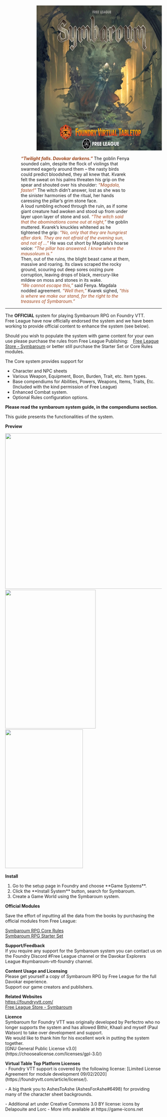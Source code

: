 <p style="margin-left: 20%;"> <img src="/asset/image/symbaroum-banner.webp" alt="" width="600" height="466" /></p>
<p style="width: 70%;  margin-left: 10%;">
  <strong style="color: hsl(19, 70%, 37%);"><em>“Twilight falls. Davokar darkens.”</em> </strong>The goblin Fenya sounded calm, despite the flock of violings that swarmed eagerly around them – the nasty birds could predict bloodshed, they all knew that.
  Kvarek felt the sweat on his palms threaten his grip on the spear and shouted over his shoulder: <em style="color: hsl(19, 70%, 37%);">“Magdala, faster!”</em>
  The witch didn’t answer, lost as she was to the sinister harmonies of the ritual, her hands caressing the pillar’s grim stone face.
  <br>
  A loud rumbling echoed through the ruin, as if some giant creature had awoken and stood up from under layer upon layer of stone and soil.
  <em style="color: hsl(19, 70%, 37%);">“The witch said that the abominations come out at night,”</em> the goblin muttered.
  Kvarek’s knuckles whitened as he tightened the grip: <em style="color: hsl(19, 70%, 37%);">“No, only that they are hungriest after dark. They are not afraid of the evening sun, and not of …”</em>
  He was cut short by Magdala’s hoarse voice: <em style="color: hsl(19, 70%, 37%);">“The pillar has answered. I know where the mausoleum is.”</em>
  <br>
  Then, out of the ruins, the blight beast came at them, massive and roaring.
  Its claws scraped the rocky ground, scouring out deep sores oozing pure corruption, leaving drops of black, mercury-like mildew on moss and stones in its wake.
  <br>
  <em style="color: hsl(19, 70%, 37%);">“We cannot escape this,”</em> said Fenya. Magdala nodded agreement. <em style="color: hsl(19, 70%, 37%);">“Well then,”</em> Kvarek sighed,
  <em style="color: hsl(19, 70%, 37%);">“this is where we make our stand, for the right to the treasures of Symbaroum.”</em>
</p>
<hr>
<p>The <strong>OFFICIAL</strong> system for playing Symbaroum RPG on Foundry VTT.<br>
  Free League have now officially endorsed the system and we have been working to provide official content to enhance the system (see below).<br>
</p>
<p>Should you wish to populate the system with game content for your own use please purchase the rules from Free League Publishing:&nbsp; &nbsp; <a href="https://frialigan.se/en/store/?collection_id=79768780848">Free League Store - Symbaroum</a>
  or better still purchase the Starter Set or Core Rules modules.
</p>
<p>
  The Core system provides support for
<ul>
  <li>Character and NPC sheets</li>

  <li>Various Weapon, Equipment, Boon, Burden, Trait, etc. Item types.</li>
  <li>Base compendiums for Abilities, Powers, Weapons, Items, Traits, Etc. (Included with the kind permission of Free League)</li>

  <li>Enhanced Combat system.</li>

  <li>Optional Rules configuration options.</li>
</ul>

</p>
<p><strong>Please read the symbaroum system guide, in the compendiums section.</strong></p>
<p>This guide presents the functionalities of the system.</p>
<b> Preview </b>
<p>
  <img src="https://github.com/pwatson100/symbaroum/blob/master/asset/preview/character-1.webp?raw=true" alt="" width="716" height="500" />
  <br>
  <img src="https://github.com/pwatson100/symbaroum/blob/master/asset/image/system-guide/14.webp?raw=true" alt="" width="291" height="446" />
  <img src="https://github.com/pwatson100/symbaroum/blob/master/asset/image/system-guide/22.webp?raw=true" alt="" width="250" height="446" />
</p>
<p>
  <b>Install</b>
<ol>
  <li> Go to the setup page in Foundry and choose **Game Systems**.</li>
  <li> Click the **Install System** button, search for Symbaroum.</li>
  <li> Create a Game World using the Symbaroum system.</li>
</ol>
</p>
<b> Official Modules </b>

<p>
  Save the effort of inputting all the data from the books by purchasing the official modules from Free League: <br />


<a href="https://freeleaguepublishing.com/en/store/?collection_id=79768780848">Symbaroum RPG Core Rules</a> <br /> <a href="https://freeleaguepublishing.com/en/store/?collection_id=79768780848">Symbaroum RPG Starter Set</a> <br />


</p>

<p>
  <b>Support/Feedback</b>
  <br>
  If you require any support for the Symbaroum system you can contact us on the Foundry Discord #Free League channel or the Davokar Explorers League #symbaroum-vtt-foundry channel.
</p>

<p>
  <b>Content Usage and Licensing</b>
  <br>
  Please get yourself a copy of Symbaroum RPG by Free League for the full Davokar experience.
  <br>
  Support our game creators and publishers.
</p>
<p>
  <b>Related Websites</b>
  <br>
  <a href="https://foundryvtt.com/">https://foundryvtt.com/</a>
  <br>
  <a href="https://frialigan.se/en/store/?collection_id=79768780848">Free League Store - Symbaroum</a>
</p>
</p>
<p>
  <b>Licence</b>
  <br>
  Symbaroum for Foundry VTT was originally developed by Perfectro who no longer supports the system and has allowed Bithir, Khaali and myself (Paul Watson) to take over development and support. <br>
  We would like to thank him for his excellent work in putting the system together.
  <br>
  [GNU General Public License v3.0](https://choosealicense.com/licenses/gpl-3.0/)
</p>
<p>
  <b>Virtual Table Top Platform Licenses</b>
  <br>
  - Foundry VTT support is covered by the following license: [Limited License Agreement for module development 09/02/2020](https://foundryvtt.com/article/license/).
</p>
<p>
  - A big thank you to AshesToAshe (AshesForAshe#6498) for providing many of the character sheet backgrounds.
</p>
<p>
  - Additional art under Creative Commons 3.0 BY license: icons by Delapouite and Lorc - More info available at https://game-icons.net
</p>
